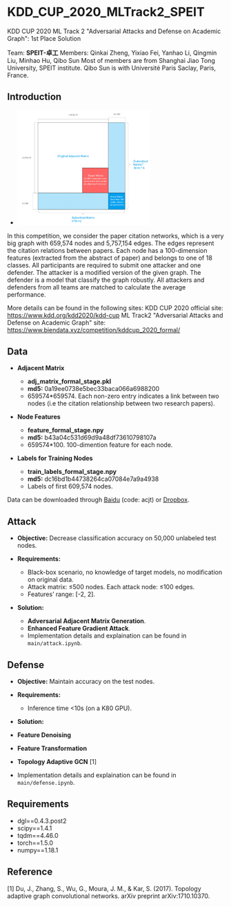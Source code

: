 # KDD_CUP_2020_MLTrack2_SPEIT
KDD CUP 2020 ML Track 2 "Adversarial Attacks and Defense on Academic Graph": 1st Place Solution

Team: **SPEIT-卓工**
Members: Qinkai Zheng, Yixiao Fei, Yanhao Li, Qingmin Liu, Minhao Hu, Qibo Sun
Most of members are from Shanghai Jiao Tong University, SPEIT institute. Qibo Sun is with Université Paris Saclay, Paris, France. 

## Introduction

- <img src="./images/intro.jpg" alt="avatar" style="zoom:30%;" />

In this competition, we consider the paper citation networks, which is a very big graph with 659,574 nodes and 5,757,154 edges. The edges represent the citation relations between papers. Each node has a 100-dimension features (extracted from the abstract of paper) and belongs to one of 18 classes. All participants are required to submit one attacker and one defender. The attacker is a modified version of the given graph. The defender is a model that classify the graph robustly. All attackers and defenders from all teams are matched to calculate the average performance. 

More details can be found in the following sites:
KDD CUP 2020 official site: https://www.kdd.org/kdd2020/kdd-cup
ML Track2 "Adversarial Attacks and Defense on Academic Graph" site: https://www.biendata.xyz/competition/kddcup_2020_formal/

## Data

* **Adjacent Matrix**
  * **adj_matrix_formal_stage.pkl**
  * **md5:** 0a19ee0738e5bec33baca066a6988200
  * 659574*659574. Each non-zero entry indicates a link between two nodes (i.e the citation relationship between two research papers).

* **Node Features**
  * **feature_formal_stage.npy**
  * **md5:** b43a04c531d69d9a48df73610798107a
  * 659574*100. 100-dimention feature for each node.

* **Labels for Training Nodes**
  * **train_labels_formal_stage.npy**
  * **md5:** dc16bd1b44738264ca07084e7a9a4938
  * Labels of first 609,574 nodes.

Data can be downloaded through [Baidu]( https://pan.baidu.com/s/15TuQ0iRcIwixLt6a-aUWJg) (code: acjt) or [Dropbox](https://www.dropbox.com/s/z5outoz1r2bnp8j/kdd_cup_phase_two.zip?dl=0).

## Attack

* **Objective:** Decrease classification accuracy on 50,000 unlabeled test nodes.

* **Requirements:** 
  * Black-box scenario, no knowledge of target models, no modification on original data.
  * Attack matrix: ≤500 nodes. Each attack node: ≤100 edges.
  * Features’ range: [-2, 2].
* **Solution:**
  * **Adversarial Adjacent Matrix Generation**.
  * **Enhanced Feature Gradient Attack**.
  * Implementation details and explaination can be found in ```main/attack.ipynb```.

## Defense

* **Objective:** Maintain accuracy on the test nodes.

* **Requirements:**
  * Inference time <10s (on a K80 GPU).
*  **Solution:**
  * **Feature Denoising** 
  * **Feature Transformation**
  * **Topology Adaptive GCN** [1]
  * Implementation details and explaination can be found in ```main/defense.ipynb```.

## Requirements

* dgl==0.4.3.post2
* scipy==1.4.1
* tqdm==4.46.0
* torch==1.5.0
* numpy==1.18.1

## Reference

[1] Du, J., Zhang, S., Wu, G., Moura, J. M., & Kar, S. (2017). Topology adaptive graph convolutional networks. arXiv preprint arXiv:1710.10370.